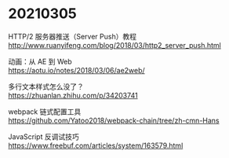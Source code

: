 # 20210305

HTTP/2 服务器推送（Server Push）教程  
http://www.ruanyifeng.com/blog/2018/03/http2_server_push.html

动画：从 AE 到 Web  
https://aotu.io/notes/2018/03/06/ae2web/

多行文本样式怎么没了？  
https://zhuanlan.zhihu.com/p/34203741

webpack 链式配置工具  
https://github.com/Yatoo2018/webpack-chain/tree/zh-cmn-Hans

JavaScript 反调试技巧  
https://www.freebuf.com/articles/system/163579.html
